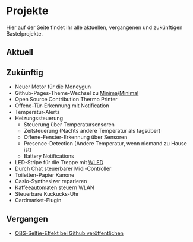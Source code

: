 # Projekte

Hier auf der Seite findet ihr alle aktuellen, vergangenen und zukünftigen Bastelprojekte.

## Aktuell

## Zukünftig
- Neuer Motor für die Moneygun
- Github-Pages-Theme-Wechsel zu [Minima](https://github.com/jekyll/minima)/[Minimal](https://github.com/pages-themes/minimal)
- Open Source Contribution Thermo Printer
- Offene-Tür-Erkennung mit Notification
- Temperatur-Alerts
- Heizungssteuerung
    - Steuerung über Temperatursensoren
    - Zeitsteuerung (Nachts andere Temperatur als tagsüber)
    - Offene-Fenster-Erkennung über Sensoren
    - Presence-Detection (Andere Temperatur, wenn niemand zu Hause ist)
    - Battery Notifications
- LED-Stripe für die Treppe mit [WLED](https://kno.wled.ge/)
- Durch Chat steuerbarer Midi-Controller
- Toiletten-Papier Kanone
- Casio-Synthesizer reparieren
- Kaffeeautomaten steuern WLAN
- Steuerbare Kuckucks-Uhr
- Cardmarket-Plugin

## Vergangen
- [OBS-Selfie-Effekt bei Github veröffentlichen](https://github.com/einfloh/polaroid-obs-plugin)
